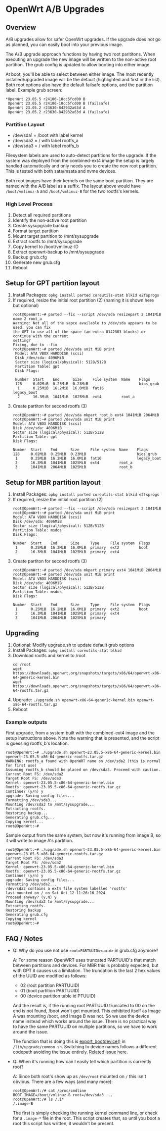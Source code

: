 # OpenWrt A/B Upgrades
## Overview
A/B upgrades allow for safer OpenWrt upgrades. If the upgrade does not go as
planned, you can easily boot into your previous image.

The A/B upgrade approach functions by having two root parititons. When
executing an upgrade the new image will be written to the non-active root
partition. The grub config is updated to allow booting into either image.

At boot, you'll be able to select between either image. The most recently
installed/upgraded image will be the default (highlighted and first in the
list). Both root options also have the default failsafe options, and the
partition label. Example grub screen:

```
*OpenWrt 23.05.5 r24106-10cc5fcd00 B
 OpenWrt 23.05.5 r24106-10cc5fcd00 B (failsafe)
 OpenWrt 23.05.2 r23630-842932a63d A
 OpenWrt 23.05.2 r23630-842932a63d A (failsafe)
```

### Partition Layout
* /dev/sda1 = /boot with label kernel
* /dev/sda2 = / with label rootfs_a
* /dev/sda3 = / with label rootfs_b

Filesystem labels are used to auto-detect partitions for the upgrade. If the
system was deployed from the combined-ext4 image the setup is largely handled
automatically and only needs you to create the new root partition. This is
tested with both sata/msata and nvme devices.

Both root images have their kernels on the same boot partition. They are named
with the A/B label as a suffix. The layout above would have
`/boot/vmlinuz-A` and `/boot/vmlinuz-B` for the two rootfs's kernels.

### High Level Process
1. Detect all required partitions
1. Identify the non-active root partition
2. Create sysupgrade backup
3. Format target partition
4. Mount target partition to /mnt/sysupgrade
5. Extract rootfs to /mnt/sysupgrade
6. Copy kernel to /boot/vmlinuz-ID
7. Extract openwrt-backup to /mnt/sysupgrade
8. Backup grub.cfg
9. Generate new grub.cfg
10. Reboot

## Setup for GPT partition layout
1. Install Packages: `opkg install parted coreutils-stat blkid e2fsprogs`
2. If required, resize the initial root partition (2) (naming it is shown here but
   optional)
   ```
   root@OpenWrt:~# parted --fix --script /dev/sda resizepart 2 1041MiB name 2 root_a
   Warning: Not all of the sapce available to /dev/sda appears to be used, you can fix
   the GPT to use all of the space (an extra 8142303 blocks) or continue with the current
   setting?
   Fixing, due to --fix
   root@OpenWrt:~# parted /dev/sda unit MiB print
    Model: ATA VBOX HARDDISK (scsi)
    Disk /dev/sda: 4096MiB
    Sector size (logical/physical): 512B/512B
    Partition Table: gpt
    Disk Flags:

    Number  Start    End      Size     File system  Name    Flags
    128     0.02MiB  0.25MiB  0.23MiB                       bios_grub
     1      0.25MiB  16.2MiB  16.0MiB  fat16                legacy_boot
     2      16.3MiB  1041MiB  1025MiB  ext4         root_a
   ```
2. Create partiton for second rootfs (3)
   ```
   root@OpenWrt:~# parted /dev/sda mkpart root_b ext4 1041MiB 2064MiB
   root@OpenWrt:~# parted /dev/sda unit MiB print
   Model: ATA VBOX HARDDISK (scsi)
   Disk /dev/sda: 4096MiB
   Sector size (logical/physical): 512B/512B
   Partition Table: gpt
   Disk Flags:

   Number  Start    End      Size     File system  Name    Flags
   128     0.02MiB  0.25MiB  0.23MiB                       bios_grub
    1      0.25MiB  16.2MiB  16.0MiB  fat16                legacy_boot
    2      16.3MiB  1041MiB  1025MiB  ext4         root_a
    3      1041MiB  2064MiB  1025MiB               root_b
   ```

## Setup for MBR partition layout
1. Install Packages: `opkg install parted coreutils-stat blkid e2fsprogs`
2. If required, resize the initial root partition (2)
   ```
   root@OpenWrt:~# parted --fix --script /dev/sda resizepart 2 1041MiB
   root@OpenWrt:~# parted /dev/sda unit MiB print
   Model: ATA VBOX HARDDISK (scsi)
   Disk /dev/sda: 4096MiB
   Sector size (logical/physical): 512B/512B
   Partition Table: msdos
   Disk Flags:

   Number  Start    End      Size     Type     File system  Flags
    1      0.25MiB  16.2MiB  16.0MiB  primary  ext2         boot
    2      16.3MiB  1041MiB  1025MiB  primary  ext4
   ```
2. Create partiton for second rootfs (3)
   ```
   root@OpenWrt:~# parted /dev/sda mkpart primary ext4 1041MiB 2064MiB
   root@OpenWrt:~# parted /dev/sda unit MiB print
   Model: ATA VBOX HARDDISK (scsi)
   Disk /dev/sda: 4096MiB
   Sector size (logical/physical): 512B/512B
   Partition Table: msdos
   Disk Flags:

   Number  Start    End      Size     Type     File system  Flags
    1      0.25MiB  16.2MiB  16.0MiB  primary  ext2         boot
    2      16.3MiB  1041MiB  1025MiB  primary  ext4
    3      1041MiB  2064MiB  1025MiB  primary
   ```

## Upgrading
1. Optional: Modify upgrade.sh to update default grub options
2. Install Packages: `opkg install coreutils-stat blkid`
3. Download rootfs and kernel to /root
   ```
   cd /root
   wget https://downloads.openwrt.org/snapshots/targets/x86/64/openwrt-x86-64-generic-kernel.bin
   wget https://downloads.openwrt.org/snapshots/targets/x86/64/openwrt-x86-64-rootfs.tar.gz
   ```
3. Upgrade: `./upgrade.sh openwrt-x86-64-generic-kernel.bin openwrt-x86-64-rootfs.tar.gz`
4. Reboot

### Example outputs

First upgrade, from a system built with the combined-ext4 image and the setup
instructions above. Note the warning that is presented, and the script is
guessing rootfs_b's location.
```
root@OpenWrt:~# ./upgrade.sh openwrt—23.05.5-x86-64-generic-kernel.bin openwrt—23.05.5-x86-64-generic-rootfs.tar.gz
WARNING: rootfs_a found with OpenWRT name on /dev/sda2 (this is normal for first use)
Assuming rootfs_b should be placed on /dev/sda3. Proceed with caution.
Current Root FS: /dev/sda2
Target Root FS: /dev/sda3
Kernel: openwrt-23.05.5-x86-64-generic-kernel.bin
Rootfs: openwrt-23.05.5-x86-64-generic-rootfs.tar.gz
Continue? (y/n) y
upgrade: Saving config files...
Formatting /dev/sda3...
Mounting /dev/sda3 to /mmt/sysupgrade...
Extracting rootfs.
Restoring backup...
Generating grub.cfg...
Copying kernel...
root@OpenWrt:~#
```

Sample output from the same system, but now it's running from image B, so it
will write to image A's partition.
```
root@OpenWrt:~# ./upgrade.sh openwrt—23.05.5-x86-64-generic-kernel.bin openwrt—23.05.5-x86-64-generic-rootfs.tar.gz
Current Root FS: /dev/sda3
Target Root FS: /dev/sda2
Kernel: openwrt-23.05.5-x86-64-generic-kernel.bin
Rootfs: openwrt-23.05.5-x86-64-generic-rootfs.tar.gz
Continue? (y/n) y
upgrade: Saving config files...
Formatting /dev/sda2...
/dev/sda2 contains a ext4 file system labelled 'rootfs'
last mounted on / on Sat Oct 12 11:26:16 2024
Proceed anyway? (y,N) y
Mounting /dev/sda2 to /mmt/sysupgrade...
Extracting rootfs.
Restoring backup
Generating grub.cfg
Copying kernel
root@OpenWrt:~#
```

## FAQ / Notes

* Q: Why do you use not use `root=PARTUUID=<uuid>` in grub.cfg anymore?

  A: For some reason OpenWRT uses truncated PARTUUID's that match between
  partitions and devices. For MBR this is probably expected, but with GPT
  it causes us a limitation. The truncation is the last 2 hex values of
  the UUID are modified as follows:
  * 02 (root partition PARTUUID)
  * 01 (boot partition PARTUUID)
  * 00 (device partition table id PTUUID)

  And the result is, if the running root PARTUUID truncated to 00 on the end
  is not found, /boot won't get mounted. This exhibited itself as Image A
  was mounting /boot, and Image B was not. So we use the device name instead
  which works around the issue. There is no practical way to have the same
  PARTUUID on multiple partitions, so we have to work around the issue.

  The function that is doing this is
  [export_bootdevice()](https://github.com/openwrt/openwrt/blob/fa6bd065ddad1a3e5d507a4eb9b5fd1fd4b4055a/package/base-files/files/lib/upgrade/common.sh#L186)
  in `/lib/upgrade/common.sh`. Switching to device names follows a different
  codepath avoiding the issue entirely.
  [Related issue here](https://github.com/openwrt/openwrt/issues/6206).

* Q: When it's running how can I easily tell which partition is currently
  root?

  A: Since both root's show up as `/dev/root` mounted on `/` this isn't
  obvious. There are a few ways (and many more):
  ```
  root@OpenWrt:/# cat /proc/cmdline
  BOOT_IMAGE=/boot/vmlinuz-B root=/dev/sda3 ...
  root@OpenWrt:/# ls /.i*
  /.image-B
  ```
  The first is simply checking the running kernel command line, or check
  for a `.image-*` file in the root. This script creates that, so until
  you boot a root this script has written, it wouldn't be present.
